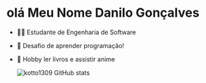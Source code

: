 # olá Meu Nome Danilo Gonçalves

- 👨‍🎓 Estudante de Engenharia de Software
- 🧩 Desafio de aprender programação!
- 📖 Hobby ler livros e assistir anime

  ![kotto1309 GitHub stats](https://github-readme-stats.vercel.app/api?username=kotto1309&show_icons-true&theme-gotham)


